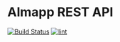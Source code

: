# Almapp REST API

[![Build Status][ci-image]][ci-url] [![lint][lint-image]][lint-url]

[ci-image]: https://travis-ci.org/almapp/almapp-api.svg
[ci-url]: https://travis-ci.org/almapp/almapp-api
[lint-image]: https://codeclimate.com/github/almapp/almapp-api/badges/gpa.svg
[lint-url]: https://codeclimate.com/github/almapp/almapp-api
